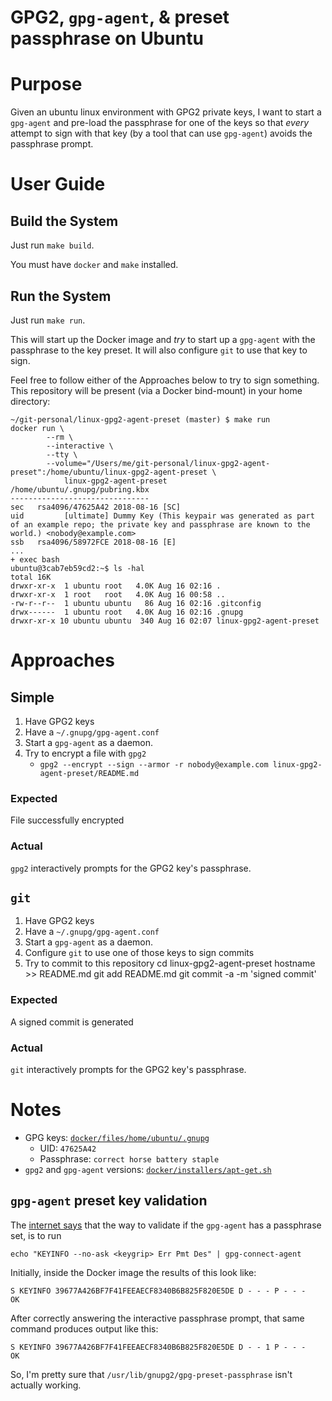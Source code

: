 GPG2, `gpg-agent`, & preset passphrase on Ubuntu
=====

Purpose
==========

Given an ubuntu linux environment with GPG2 private keys, I want to start a `gpg-agent` and pre-load the passphrase for one of the keys so that _every_ attempt to sign with that key (by a tool that can use `gpg-agent`) avoids the passphrase prompt.

User Guide
==========

Build the System
-----

Just run `make build`.

You must have `docker` and `make` installed.

Run the System
-----

Just run `make run`.

This will start up the Docker image and _try_ to start up a `gpg-agent` with the passphrase to the key preset. It will also configure `git` to use that key to sign.

Feel free to follow either of the Approaches below to try to sign something.
This repository will be present (via a Docker bind-mount) in your home directory:

	~/git-personal/linux-gpg2-agent-preset (master) $ make run
	docker run \
			--rm \
			--interactive \
			--tty \
			--volume="/Users/me/git-personal/linux-gpg2-agent-preset":/home/ubuntu/linux-gpg2-agent-preset \
				linux-gpg2-agent-preset
	/home/ubuntu/.gnupg/pubring.kbx
	-------------------------------
	sec   rsa4096/47625A42 2018-08-16 [SC]
	uid         [ultimate] Dummy Key (This keypair was generated as part of an example repo; the private key and passphrase are known to the world.) <nobody@example.com>
	ssb   rsa4096/58972FCE 2018-08-16 [E]
	...
	+ exec bash
	ubuntu@3cab7eb59cd2:~$ ls -hal
	total 16K
	drwxr-xr-x  1 ubuntu root   4.0K Aug 16 02:16 .
	drwxr-xr-x  1 root   root   4.0K Aug 16 00:58 ..
	-rw-r--r--  1 ubuntu ubuntu   86 Aug 16 02:16 .gitconfig
	drwx------  1 ubuntu root   4.0K Aug 16 02:16 .gnupg
	drwxr-xr-x 10 ubuntu ubuntu  340 Aug 16 02:07 linux-gpg2-agent-preset

Approaches
==========

Simple
-----

1. Have GPG2 keys
2. Have a `~/.gnupg/gpg-agent.conf`
3. Start a `gpg-agent` as a daemon.
4. Try to encrypt a file with `gpg2`
	* `gpg2 --encrypt --sign --armor -r nobody@example.com linux-gpg2-agent-preset/README.md`

### Expected

File successfully encrypted

### Actual

`gpg2` interactively prompts for the GPG2 key's passphrase.

`git`
-----

1. Have GPG2 keys
2. Have a `~/.gnupg/gpg-agent.conf`
3. Start a `gpg-agent` as a daemon.
4. Configure `git` to use one of those keys to sign commits
5. Try to commit to this repository
		cd linux-gpg2-agent-preset
		hostname >> README.md
		git add README.md
		git commit -a -m 'signed commit'

### Expected

A signed commit is generated

### Actual

`git` interactively prompts for the GPG2 key's passphrase.

Notes
==========

* GPG keys: [`docker/files/home/ubuntu/.gnupg`](docker/files/home/ubuntu/.gnupg)
	* UID: `47625A42`
	* Passphrase: `correct horse battery staple`
* `gpg2` and `gpg-agent` versions: [`docker/installers/apt-get.sh`](docker/installers/apt-get.sh)

`gpg-agent` preset key validation
-----

The [internet says](https://unix.stackexchange.com/a/342461) that the way to validate if the `gpg-agent` has a passphrase set, is to run

	echo "KEYINFO --no-ask <keygrip> Err Pmt Des" | gpg-connect-agent

Initially, inside the Docker image the results of this look like:

	S KEYINFO 39677A426BF7F41FEEAECF8340B6B825F820E5DE D - - - P - - -
	OK

After correctly answering the interactive passphrase prompt, that same command produces output like this:

	S KEYINFO 39677A426BF7F41FEEAECF8340B6B825F820E5DE D - - 1 P - - -
	OK

So, I'm pretty sure that `/usr/lib/gnupg2/gpg-preset-passphrase` isn't actually working.

